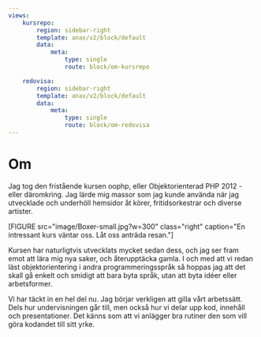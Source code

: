 ```yaml
---
views:
    kursrepo:
        region: sidebar-right
        template: anax/v2/block/default
        data:
            meta: 
                type: single
                route: block/om-kursrepo

    redovisa:
        region: sidebar-right
        template: anax/v2/block/default
        data:
            meta: 
                type: single
                route: block/om-redovisa
---
```

# Om

Jag tog den fristående kursen <sample>oophp</sample>, eller Objekt&shy;orienterad PHP 2012 - eller där&shy;omkring. Jag lärde mig massor som jag kunde an&shy;vända när jag utvecklade och under&shy;höll hem&shy;sidor åt körer, fritids&shy;orkestrar och diverse artister.

[FIGURE src="image/Boxer-small.jpg?w=300" class="right" caption="En intressant kurs väntar oss. Låt oss anträda resan."]

Kursen har naturligt&shy;vis utvecklats mycket sedan dess, och jag ser fram emot att lära mig nya saker, och åter&shy;upptäcka gamla. I och med att vi redan läst objekt&shy;orien&shy;tering i andra programmerings&shy;språk så hoppas jag att det skall gå enkelt och smidigt att bara byta språk, utan att byta idéer eller arbetsformer.

Vi har täckt in en hel del nu. Jag börjar verk&shy;ligen att gilla vårt arbets&shy;sätt. Dels hur under&shy;visningen går till, men också hur vi delar upp kod, inne&shy;håll och presen&shy;tationer. Det känns som att vi an&shy;lägger bra rutiner den som vill göra kodandet till sitt yrke.